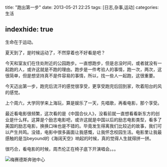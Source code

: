 title:  "跑出第一步"
date:  2013-05-21 22:25
tags: [日志,杂事,运动]
categories: 生活

indexhide: true
---

<script type="text/javascript" src="http://www.xiami.com/widget/player-single?uid=0&sid=71131&mode=js"></script>

生命在于运动。

夏天到了，是时候运动了，不然穿着也不好看是吧？

今天和室友们在住处附近的公园跑步。一直想跑步，但是总没时间，或者就没有一起跑的人，或许这就是不跑的理由。跑步是一件考验人的事情，跑一次，两次，这很简单，但是想坚持真不是件容易的事情，所以，找一些人一起跑，这很重要。

今天迈出第一步，跑完后流汗的感觉很享受，更享受跑完后回到家，吹着阳台的风的感觉。

上个周六，大学同学来上海玩，算是娱乐了一天，先唱歌，再看电影，那个享受。

最近看电影很频繁，这次看的是《中国合伙人》，没看前就一直想看看新东方的创业是什么样。这算是个励志电影吧，或许这就是中国以后的励志电影类型，看多了美国的励志电影，换换口味也是不错的。毕竟发生得离我们比较近的故事，我们可以产生共鸣。没错，电影中很多画面让我感慨，让我怀念校园生活。电影里让我最感触的是当beyound的《海阔天空》响起的时候，真的觉得人生就得拼一拼。

很巧合，看电影的时候，周杰伦正在椅子底下开演唱会。。。

![梅赛德斯奔驰中心](http://githubimg.cnhalo.com/20130518mercedes/total.jpg "梅赛德斯奔驰中心")
